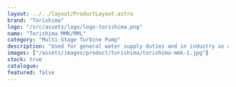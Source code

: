 ```yaml
---
layout: ../../layout/ProductLayout.astro
brand: "Torishima"
logo: "/src/assets/logo/logo-torishima.png"
name: "Torishima MMK/MML"
category: "Multi-Stage Turbine Pump"
description: "Used for general water supply duties and in industry as a boiler feed pump and condensate pump, and also in power water, fire-fighting and district heating installation for pumping of clean water."
images: ["/assets/images/product/torishima/torishima-mmk-1.jpg"]
stock: true
catalogue:
featured: false
---
```


